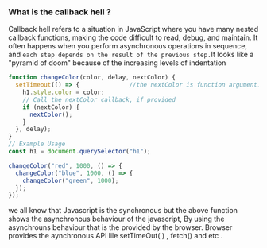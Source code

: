 ### What is the callback hell ?

Callback hell refers to a situation in JavaScript where you have many nested callback functions, making the code difficult to read, debug, and maintain. It often happens when you perform asynchronous operations in sequence, and `each step depends on the result of the previous step.`It looks like a "pyramid of doom" because of the increasing levels of indentation

```javascript 
function changeColor(color, delay, nextColor) { 
  setTimeout(() => {              //the nextColor is function argument.
    h1.style.color = color; 
    // Call the nextColor callback, if provided
    if (nextColor) {
      nextColor();
    }
  }, delay);
}
// Example Usage
const h1 = document.querySelector("h1");

changeColor("red", 1000, () => {
  changeColor("blue", 1000, () => {
    changeColor("green", 1000);
  });
});
```

we all know that Javascript is the synchronous but the above function shows the asynchronous behaviour of the javascript, By using the asynchrouns behaviour that is the provided by the browser. Browser provides the aynchronous API lile  setTimeOut( ) , fetch() and etc .
